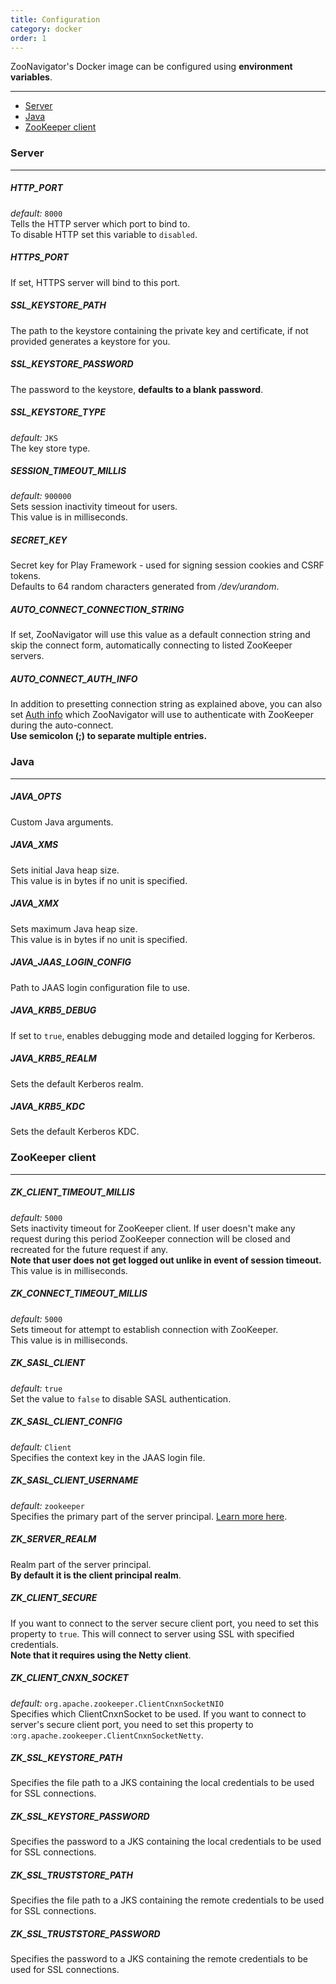 ```yaml
---
title: Configuration
category: docker
order: 1
---
```


ZooNavigator's Docker image can be configured using **environment variables**.  

---

* [Server](#server)
* [Java](#java)
* [ZooKeeper client](#zookeeper-client)


### Server

---

##### HTTP_PORT
*default:* ``8000``  
Tells the HTTP server which port to bind to.  
To disable HTTP set this variable to ``disabled``.


##### HTTPS_PORT
If set, HTTPS server will bind to this port.


##### SSL_KEYSTORE_PATH
The path to the keystore containing the private key and certificate, if not provided generates a keystore for you.


##### SSL_KEYSTORE_PASSWORD
The password to the keystore, **defaults to a blank password**.


##### SSL_KEYSTORE_TYPE
*default:* ``JKS``  
The key store type.


##### SESSION_TIMEOUT_MILLIS
*default:* ``900000``  
Sets session inactivity timeout for users.  
This value is in milliseconds.


##### SECRET_KEY
Secret key for Play Framework - used for signing session cookies and CSRF tokens.  
Defaults to 64 random characters generated from */dev/urandom*.


##### AUTO_CONNECT_CONNECTION_STRING
If set, ZooNavigator will use this value as a default connection string and skip
the connect form, automatically connecting to listed ZooKeeper servers.


##### AUTO_CONNECT_AUTH_INFO
In addition to presetting connection string as explained above, you can also
set [Auth info]({{site.baseurl}}/help/faqs/#what-should-i-fill-in-for-auth-username-and-auth-password) which ZooNavigator will use to authenticate with ZooKeeper
during the auto-connect.  
**Use semicolon (;) to separate multiple entries.**


### Java

---

##### JAVA_OPTS
Custom Java arguments.


##### JAVA_XMS
Sets initial Java heap size.  
This value is in bytes if no unit is specified.


##### JAVA_XMX
Sets maximum Java heap size.  
This value is in bytes if no unit is specified.


##### JAVA_JAAS_LOGIN_CONFIG
Path to JAAS login configuration file to use.


##### JAVA_KRB5_DEBUG
If set to ``true``, enables debugging mode and detailed logging for Kerberos.


##### JAVA_KRB5_REALM
Sets the default Kerberos realm.


##### JAVA_KRB5_KDC
Sets the default Kerberos KDC.


### ZooKeeper client

---


##### ZK_CLIENT_TIMEOUT_MILLIS
*default:* ``5000``  
Sets inactivity timeout for ZooKeeper client. If user doesn't make any request during this period ZooKeeper connection will be closed and recreated for the future request if any.  
**Note that user does not get logged out unlike in event of session timeout.**  
This value is in milliseconds.


##### ZK_CONNECT_TIMEOUT_MILLIS
*default:* ``5000``  
Sets timeout for attempt to establish connection with ZooKeeper.  
This value is in milliseconds.


##### ZK_SASL_CLIENT
*default:* ``true``  
Set the value to ``false`` to disable SASL authentication.


##### ZK_SASL_CLIENT_CONFIG
*default:* ``Client``  
Specifies the context key in the JAAS login file.


##### ZK_SASL_CLIENT_USERNAME
*default:* ``zookeeper``  
Specifies the primary part of the server principal. [Learn more here](https://zookeeper.apache.org/doc/r3.5.2-alpha/zookeeperProgrammers.html#sc_java_client_configuration).


##### ZK_SERVER_REALM
Realm part of the server principal.  
**By default it is the client principal realm**.


##### ZK_CLIENT_SECURE
If you want to connect to the server secure client port, you need to set this property to ``true``.
This will connect to server using SSL with specified credentials.  
**Note that it requires using the Netty client**.


##### ZK_CLIENT_CNXN_SOCKET
*default:* ``org.apache.zookeeper.ClientCnxnSocketNIO``  
Specifies which ClientCnxnSocket to be used. If you want to connect to server's secure client port, you need to set this property to :``org.apache.zookeeper.ClientCnxnSocketNetty``.


##### ZK_SSL_KEYSTORE_PATH
Specifies the file path to a JKS containing the local credentials to be used for SSL connections.


##### ZK_SSL_KEYSTORE_PASSWORD
Specifies the password to a JKS containing the local credentials to be used for SSL connections.


##### ZK_SSL_TRUSTSTORE_PATH
Specifies the file path to a JKS containing the remote credentials to be used for SSL connections.


##### ZK_SSL_TRUSTSTORE_PASSWORD
Specifies the password to a JKS containing the remote credentials to be used for SSL connections.

